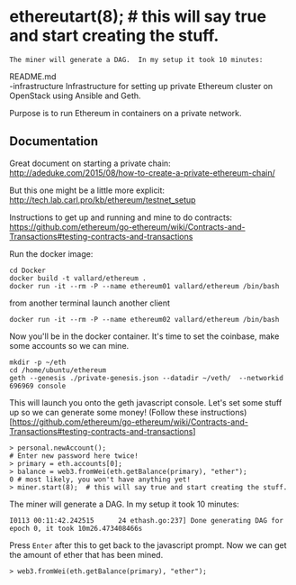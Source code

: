 # ethereutart(8);  # this will say true and start creating the stuff.
```
The miner will generate a DAG.  In my setup it took 10 minutes:
```
README.md                                                                       
-infrastructure
Infrastructure for setting up private Ethereum cluster on OpenStack using Ansible and Geth. 

Purpose is to run Ethereum in containers on a private network. 

## Documentation

Great document on starting a private chain:
http://adeduke.com/2015/08/how-to-create-a-private-ethereum-chain/

But this one might be a little more explicit:
http://tech.lab.carl.pro/kb/ethereum/testnet_setup

Instructions to get up and running and mine to do contracts: 
https://github.com/ethereum/go-ethereum/wiki/Contracts-and-Transactions#testing-contracts-and-transactions


Run the docker image: 
```
cd Docker
docker build -t vallard/ethereum . 
docker run -it --rm -P --name ethereum01 vallard/ethereum /bin/bash
```
from another terminal launch another client
```
docker run -it --rm -P --name ethereum02 vallard/ethereum /bin/bash
```      


Now you'll be in the docker container.  It's time to set the coinbase, make some accounts so we can mine. 

```
mkdir -p ~/eth
cd /home/ubuntu/ethereum
geth --genesis ./private-genesis.json --datadir ~/veth/  --networkid 696969 console
```

This will launch you onto the geth javascript console.  Let's set some stuff up so we can generate some 
money!
(Follow these instructions)[https://github.com/ethereum/go-ethereum/wiki/Contracts-and-Transactions#testing-contracts-and-transactions]
```
> personal.newAccount();
# Enter new password here twice!
> primary = eth.accounts[0];
> balance = web3.fromWei(eth.getBalance(primary), "ether");
0 # most likely, you won't have anything yet!
> miner.start(8);  # this will say true and start creating the stuff. 
```
The miner will generate a DAG.  In my setup it took 10 minutes: 
```
I0113 00:11:42.242515      24 ethash.go:237] Done generating DAG for epoch 0, it took 10m26.473408466s
``` 
Press ```Enter``` after this to get back to the javascript prompt. Now we can get the amount of ether 
that has been mined. 
```
> web3.fromWei(eth.getBalance(primary), "ether");
```




